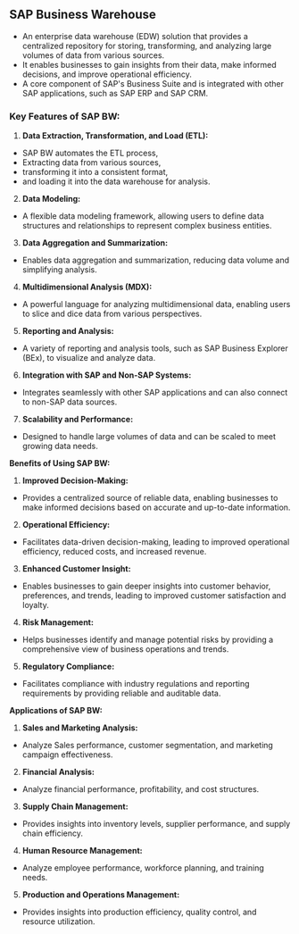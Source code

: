 ## SAP Business Warehouse

- An enterprise data warehouse (EDW) solution that provides a centralized repository for storing, transforming, and analyzing large volumes of data from various sources.
- It enables businesses to gain insights from their data, make informed decisions, and improve operational efficiency.
- A core component of SAP's Business Suite and is integrated with other SAP applications, such as SAP ERP and SAP CRM.

### **Key Features of SAP BW:**

1. **Data Extraction, Transformation, and Load (ETL):** 
- SAP BW automates the ETL process, 
- Extracting data from various sources,
- transforming it into a consistent format,
- and loading it into the data warehouse for analysis.

2. **Data Modeling:** 
- A flexible data modeling framework, allowing users to define data structures and relationships to represent complex business entities.

3. **Data Aggregation and Summarization:** 
- Enables data aggregation and summarization, reducing data volume and simplifying analysis.

4. **Multidimensional Analysis (MDX):** 
- A powerful language for analyzing multidimensional data, enabling users to slice and dice data from various perspectives.

5. **Reporting and Analysis:** 
- A variety of reporting and analysis tools, such as SAP Business Explorer (BEx), to visualize and analyze data.

6. **Integration with SAP and Non-SAP Systems:** 
- Integrates seamlessly with other SAP applications and can also connect to non-SAP data sources.

7. **Scalability and Performance:** 
- Designed to handle large volumes of data and can be scaled to meet growing data needs.

**Benefits of Using SAP BW:**

1. **Improved Decision-Making:** 
- Provides a centralized source of reliable data, enabling businesses to make informed decisions based on accurate and up-to-date information.

2. **Operational Efficiency:** 
- Facilitates data-driven decision-making, leading to improved operational efficiency, reduced costs, and increased revenue.

3. **Enhanced Customer Insight:** 
- Enables businesses to gain deeper insights into customer behavior, preferences, and trends, leading to improved customer satisfaction and loyalty.

4. **Risk Management:** 
- Helps businesses identify and manage potential risks by providing a comprehensive view of business operations and trends.

5. **Regulatory Compliance:** 
- Facilitates compliance with industry regulations and reporting requirements by providing reliable and auditable data.

**Applications of SAP BW:**

1. **Sales and Marketing Analysis:** 
- Analyze Sales performance, customer segmentation, and marketing campaign effectiveness.

2. **Financial Analysis:** 
- Analyze financial performance, profitability, and cost structures.

3. **Supply Chain Management:** 
- Provides insights into inventory levels, supplier performance, and supply chain efficiency.

4. **Human Resource Management:** 
- Analyze employee performance, workforce planning, and training needs.

5. **Production and Operations Management:** 
- Provides insights into production efficiency, quality control, and resource utilization.
